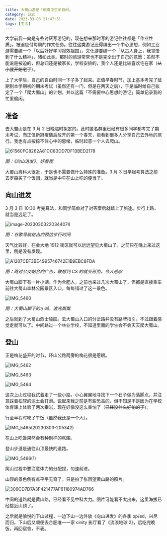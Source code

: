 ```yaml
---
title: 大蜀山游记「偷得浮生半日闲」
category: 日志
date: 2023-03-03 21:47:31
tags: [生活]
---
```


大学前我一向是有些讨厌写游记的，现在想来那时写的游记往往都是「作业性质」，被迫应付每周的作文任务。往往这类游记还得编出一个中心思想，例如工业游需要编一个「以后好好学习报效祖国」，文化游要编一个「从古人身上，我领悟到了什么精神」，诸如此类。那时的旅游常常也不是完全出于自己的意愿：虽然不能说是被迫的，但总归还是被家长，学校安排的，我个人还是比较喜欢宅在家（~~从小就开始宅了~~）。

上了大学后，自己的自由时间一下子多了起来。正值早春时节，加上基本考完了延期到本学期初的期末考试（虽然还有一门，但是在两天之后），于是临时给自己拟定了一个「爬大蜀山」的计划，并以这篇「不需要中心思想的游记」简单记录我的忙里偷闲。

<!-- more -->

## 准备

去大蜀山是在 3 月 2 日晚临时拟定的。此时匿名群里已经有很多同学都考完了期末考试，而正值新冠疫情后放开的第一个春天，能看到很多人分享自己去外地的旅行。我也有点按捺不住心中的思绪，临时起意一个人去爬山。

![61560FC8262A81CC83DD7DF13BED2178](to-dashu/61560FC8262A81CC83DD7DF13BED2178.png)

*图：《向山进发》，好看捏*

大蜀山离科大很近，于是也不需要做什么特殊的准备。3 月 3 日早起考算法之前去罗森买了个饭团，就当是中午在山上吃的便当了。

## 向山进发

3 月 3 日 10:30 考完算法，和同学简单对了对答案后就踏上了旅途。步行上路，就当是远足了。

![image-20230303220344074](to-dashu/image-20230303220344074.png)

*图：谷歌导航给出的预估步行时间*

天气比较好，在金大地 1912 街区就可以远远望见大蜀山了。之前只在晚上来过这里，倒是没有发现。

![A1207CEF3BE4995746742E1B9EBC8FDA](to-dashu/A1207CEF3BE4995746742E1B9EBC8FDA.png)

*图：路过公交站台的广告，联想到 CS 的就业形势，令人感叹*

大蜀山脚下有一片小湖。作为合肥人，之前也来过几次大蜀山了，但都是直接乘车前往大蜀山森林公园景区入口，每每错过了这一景色。

![IMG_5460](to-dashu/IMG_5460.JPG)

*图：大蜀山脚下的小湖，波光粼粼*

之后就到了大蜀山烈士陵园。去大蜀山入口的分岔路并没有路牌指引。不过跟着感觉走就可以了。中间路过一个林业学校，不知道里面的学生会不会天天爬大蜀山。

## 登山

正是梅花盛开的时节。环山公路两旁的梅花很是惹眼。

![IMG_5462](to-dashu/IMG_5462.JPG)

![IMG_5463](to-dashu/IMG_5463.JPG)

![IMG_5464](to-dashu/IMG_5464.JPG)

这次上山过程我试着走了一些小路。小心翼翼地寻找下一个石子做为落脚点，并注意踩着松软的泥土会打滑。说起来我之前是有些恐高的，但不知是不是因为在学校体育课上体验了两次攀岩，现在好像没这么害怕了（~~已经没什么好怕的了~~）。

行至半程时吃了午饭（~~虽然我还是一个人~~）。

![IMG_5465(20230303-205342)](to-dashu/IMG_5465(20230303-205342).JPG)

在山上吃饭果然会有种别样的氛围。

登山步道是通往山顶最快的道路。

![IMG_5466(1)](to-dashu/IMG_5466(1).JPG)

爬山过程中要注意体力的分配捏，匀速前进。

山顶的景色倒有点平平无奇了，只是拍了张回望黄山路的照片。

![306CD7D7A3F421477AF61180974AD766](to-dashu/306CD7D7A3F421477AF61180974AD766.png)

中间的道路就是黄山路，已经看不见中科大力。图片可能看不太出来，这里海拔已经接近山顶了。

之后就是愉悦的下山过程，一边下山一边外放《向山进发》的各季 op/ed，兴尽而归。下山后又顺便去合肥唯一一家 cinity 影厅看了《流浪地球 2》，后吃完晚饭，再回宿舍，不表。

